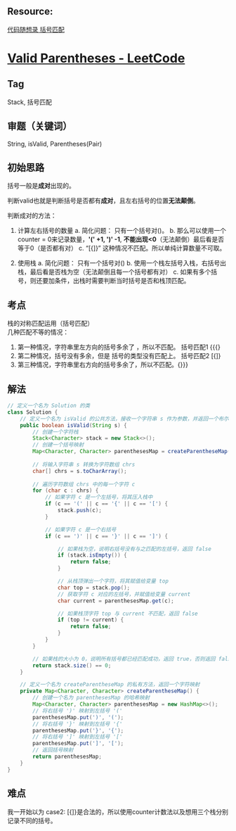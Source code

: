 ## Resource:
[代码随想录 括号匹配](https://programmercarl.com/0020.%E6%9C%89%E6%95%88%E7%9A%84%E6%8B%AC%E5%8F%B7.html#%E8%BF%9B%E5%85%A5%E6%AD%A3%E9%A2%98)
# [Valid Parentheses - LeetCode](https://leetcode.com/problems/valid-parentheses/description/)
## Tag
Stack, 括号匹配
## 审题（关键词） 
String, isValid, Parentheses(Pair)

## 初始思路  
括号一般是**成对**出现的。  

判断valid也就是判断括号是否都有**成对**，且左右括号的位置**无法颠倒**。  

判断成对的方法：
1. 计算左右括号的数量
	a. 简化问题： 只有一个括号对()。
	b. 那么可以使用一个counter = 0来记录数量，**'(' +1, ')' -1**, **不能出现<0**（无法颠倒）最后看是否等于0（是否都有对）
	c. “[{]}” 这种情况不匹配。所以单纯计算数量不可取。
	
2. 使用栈
	a. 简化问题： 只有一个括号对()
	b. 使用一个栈左括号入栈，右括号出栈，最后看是否栈为空（无法颠倒且每一个括号都有对）
	c. 如果有多个括号，则还要加条件，出栈时需要判断当时括号是否和栈顶匹配。

## 考点  
栈的对称匹配运用（括号匹配）  
几种匹配不等的情况：

1. 第一种情况，字符串里左方向的括号多余了 ，所以不匹配。 括号匹配1 {{{}
2. 第二种情况，括号没有多余，但是 括号的类型没有匹配上。 括号匹配2 [{]}
3. 第三种情况，字符串里右方向的括号多余了，所以不匹配。{}}}
## 解法  
```java
// 定义一个名为 Solution 的类
class Solution {
    // 定义一个名为 isValid 的公共方法，接收一个字符串 s 作为参数，并返回一个布尔值
    public boolean isValid(String s) {
        // 创建一个字符栈
        Stack<Character> stack = new Stack<>();
        // 创建一个括号映射
        Map<Character, Character> parenthesesMap = createParentheseMap();
    
        // 将输入字符串 s 转换为字符数组 chrs
        char[] chrs = s.toCharArray();
        
        // 遍历字符数组 chrs 中的每一个字符 c
        for (char c : chrs) {
            // 如果字符 c 是一个左括号，将其压入栈中
            if (c == '(' || c == '{' || c == '[') {
                stack.push(c);
            }

            // 如果字符 c 是一个右括号
            if (c == ')' || c == '}' || c == ']') {

                // 如果栈为空，说明右括号没有与之匹配的左括号，返回 false
                if (stack.isEmpty()) {
                    return false;
                }

                // 从栈顶弹出一个字符，将其赋值给变量 top
                char top = stack.pop();
                // 获取字符 c 对应的左括号，并赋值给变量 current
                char current = parenthesesMap.get(c);

                // 如果栈顶字符 top 与 current 不匹配，返回 false
                if (top != current) {
                    return false;
                }
            }
        }

        // 如果栈的大小为 0，说明所有括号都已经匹配成功，返回 true，否则返回 false
        return stack.size() == 0;
    }

    // 定义一个名为 createParentheseMap 的私有方法，返回一个字符映射
    private Map<Character, Character> createParentheseMap() {
        // 创建一个名为 parenthesesMap 的哈希映射
        Map<Character, Character> parenthesesMap = new HashMap<>();
        // 将右括号 ')' 映射到左括号 '('
        parenthesesMap.put(')', '(');
        // 将右括号 '}' 映射到左括号 '{'
        parenthesesMap.put('}', '{');
        // 将右括号 ']' 映射到左括号 '['
        parenthesesMap.put(']', '[');
        // 返回括号映射
        return parenthesesMap;
    }
}
```

##  难点
我一开始以为 case2: [{]}是合法的，所以使用counter计数法以及想用三个栈分别记录不同的括号。

